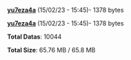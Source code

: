 [**yu7eza4a**](/data/yu7eza4a.txt) (15/02/23 - 15:45)- 1378 bytes

[**yu7eza4a**](/data/yu7eza4a.txt) (15/02/23 - 15:45)- 1378 bytes

**Total Datas**: 10044

**Total Size**: 65.76 MB / 65.8 MB